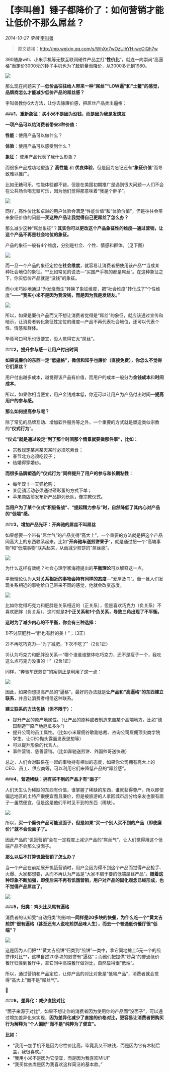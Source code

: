 # 【李叫兽】锤子都降价了：如何营销才能让低价不那么屌丝？
*2014-10-27* *李靖* [李叫兽](https://mp.weixin.qq.com/s?__biz=MzA5NTMxOTczOA==&mid=200983124&idx=1&sn=2d5992eba30fb5278ef2430414fe4cdb&scene=21&key=1a602d525bf2cc7a223918e541043c5ec2e05caabb4aad4e291c2360175222be809473dcf53bccc707cb31153c7407de763d06dd6798f95d1192b535098d16faf68904da0e36b9faea19b6ce3d9d9c55&ascene=7&uin=MTc4OTM3ODkzOA%3D%3D&devicetype=Windows+7&version=6203005d&pass_ticket=V5w3mkkLQcmNI8VtqJK0C1erJipHSMkFDXxkSrQt9dQbXsQ8haTP3Q1NJmbFLNhV&winzoom=1##)

> 原文链接：http://mp.weixin.qq.com/s/WhXn7wOzUihYH-wcOlQh7w

360随身wifi、小米手机等无数互联网硬件产品主打“**性价比**”，就连一向崇尚“高逼格”而定价3000元的锤子手机也为了赶销量而降价，从3000多元到1980。


![](./_image/2017-02-12-23-50-47.jpg)


那么现在问题来了—**低价品往往给人带来一种“屌丝”“LOW逼”和“土鳖”的感觉，品牌商怎么才能减少低价产品的屌丝感？**

李叫兽教你6大方法，让你去除廉价感，把屌丝产品卖出逼格：

###**1，重新象征：买小米不是因为没钱，而是因为我是发烧友**

**一项产品可以给消费者带来3种价值：**

**性能**：使用产品可以做什么？

**体验**：使用产品可以感受到什么？

**象征：** 使用产品代表了我什么形象？

而很多产品成功地塑造了 **高性能** 和 **优良体验**，但是因为忘记还有“**象征价值**”而导致难以推广。

比如无糖可乐，性能体验都不错，但是在美国初期推广是遇到很大问题—人们不会在公共场合喝无糖可乐，因为他们觉得那意味着“我是个胖子”。


![](./_image/2017-02-12-23-50-57.jpg)


同样，高性价比和卓越的用户体验会满足“性能价值”和“体验价值”，但是往往会带来象征价值的问题—**买这种产品让我觉得自己更屌丝了怎么办？**

那么减少这种“屌丝象征”？**其实你可以更改这个产品象征性的维度—通过营销，让这个产品不再是社会地位的象征。**

产品的象征一般有4个维度，分别是社会、个性、情感和群体。（见下图）


![](./_image/2017-02-12-23-51-05.jpg)


而一旦一个产品的象征定位在**社会维度**，就容易让消费者把使用该产品**当成某种社会地位的象征。**比如常见的说法—“买国产手机的都是屌丝”。在这种象征之下，你买低价产品就是“没钱”的象征。

而小米巧妙地通过“为发烧而生”转换了象征维度，把“社会维度”转化成了“个性维度”——**“我买小米不是因为我没钱，而是因为我是发烧友。”**


![](./_image/2017-02-12-23-51-15.jpg)


所以，如果是廉价产品而又不想让消费者觉得是“屌丝”的象征，就应该通过宣传和暗示，让消费者转化象征性定位的维度—产品不再代表社会地位，还可以代表个性、情感和群体。

毕竟可口可乐也很便宜，没人觉得它太“屌丝”。

###**2，提升参与感—让用户付出时间**



**如果说廉价的东西一定“低逼格”，微信和知乎也廉价（直接免费），你怎么不觉得它们屌丝？**

用户付出越多成本，越觉得该产品有价值，而用户的成本一般分为**金钱成本**和**时间成本**。

所以，如果你相当便宜，用户金钱成本低，你还可以让用户为产品付出时间—**提高用户的参与感。**

**那么如何提高参与呢？**

除了常见的品牌互动、增加软件服务等之外，一个重要的方式就是塑造类似宗教的“**仪式行为**”。

**“仪式”就是通过设定“到了那个时间那个情景就要做那件事”，比如：**

- 宗教规定某月某天某时必须吃素食；
- 春节北方必须吃饺子；
- 结婚得穿婚纱。

**而很多品牌塑造的“仪式行为”同样提升了用户的参与和长期粘性：**

- 每年双十一天猫抢购；
- 某促销活动必须通过砸彩蛋的方式下单；
- 苹果商店前发布新产品排列长队，像宗教仪式。

**当用户为了某个仪式“积极备战”、“提起精力参与”时，自然降低了其内心对产品的“低端”感。**

###**3，增加产品光环：开奔驰的屌丝不叫屌丝**

如果想要一个带有“屌丝气”的产品变得“高大上”，一个重要的方法就是把这个产品同高大上的东西联系起来。比如“**开奔驰车送煎饼果子**”，就是通过把一个“高端事物”和“低端事物”联系起来，从而减少煎饼的“屌丝感”。


![](./_image/2017-02-12-23-51-35.jpg)


为什么这样有效呢？社会心理学家海德提出的**平衡理论**可以解释这一点。

平衡理论认为**人对关系相近的事物会持有同样的态度**—“爱屋及乌”。而一旦人们发现关系相近的事物给自己带来不同的感觉，他就会改变态度。


![](./_image/2017-02-12-23-51-47.jpg)

比如你觉得巧克力和肥胖是关系相近的（正关系），但是喜欢巧克力（负关系）不喜欢肥胖（负关系），这时就是**2个正关系和1个负关系，导致三角出现了不平衡。**

**这时为了减少内心的不平衡，你会有三种选择：**

1)不讨厌肥胖—“胖也有胖的美！”；（3正）

2)不再吃巧克力—“为了减肥，下次不吃了”（2负1正）

3)认为巧克力和肥胖没关系—“哪个谁谁谁整体吃巧克力，还不是瘦子一个，我吃这么点巧克力没事的！”（2负1正）

同样，“奔驰车送煎饼”的案例正是利用了这一点：


![](./_image/2017-02-12-23-52-02.jpg)

因此，如果你想提高产品的“逼格”，最好的办法就是**让产品和“高逼格”的东西建立联系**，并且让消费者相信这种联系。

**建立联系的方法包括（但不限于）：**

- 提升产品的原产地属性。（让产品的原料或者制造来自某个高端地方，比如“德国制造”“原产地厄瓜多尔”）
- 提升公司的员工属性。（比如小米雇佣谷歌副总裁、咨询公司雇佣顶尖商学院学生、让CEO抛头露面发表思想等）
- 可以提升形象的代言人。
- 事件营销、慈善营销。（比如奔驰送煎饼、外国帅哥送快递）

总之，人们会对联系在一起的事物持有相似的态度，如果你公司拥有高大上的CEO、员工、供应商等，可以利用它们来降低产品的“屌丝感”。

###**4，营造稀缺：拥有买不到的产品才有“面子”**

人们天生认为稀缺的东西有价值，谁掌握了稀缺的东西，谁就获得尊严。所以即使偏远地区的土特产很便宜而且廉价，但是被旅游的人拿回城市后分给亲友也很有面子—虽然便宜，但是这是他们平时见不到的东西（稀缺）。


![](./_image/2017-02-12-23-52-15.jpg)

所以，**买一个廉价产品可能没面子，但是如果“买一个别人买不到的产品（即使廉价）”就不会没面子了。**

因此产品的“饥饿营销”会在一定程度上减少产品的“屌丝气”，让人们觉得用这个低端产品不会那么没面子。

**那么以后不打算饥饿营销了怎么办？**

当一个产品在前期展开饥饿营销时，用户会因为得不到这个产品而觉得产品抢手、火爆、大家都想要，从而不再认为产品是“大家不屑于要的低端屌丝产品”。**随着这种印象不断加强，即使后来不再有饥饿营销，用户对产品的固化观念已经形成，也不觉得产品屌丝了。**


![](./_image/2017-02-12-23-52-25.jpg)


###**5，归类：鸡头比凤尾有逼格**

消费者的认知受“自动归类”的影响—**同样是20多块的快餐，为什么吃一个“黄太吉煎饼”很有逼格（甚至还有人说吃煎饼品味人生），而去一个普通低价餐厅很“低端”？**


![](./_image/2017-02-12-23-52-34.jpg)


这是因为人们把**“黄太吉煎饼”归类到“煎饼”一类中，拿它同地摊上5元一个的煎饼作对比**，这样自然20多块的煎饼有“逼格”；而他们把提供“炒菜”的普通低价餐厅归类到餐厅中，拿它同中高端餐厅做对比，自然显得很“低端”。

所以，通过营销和产品定位，让你产品的对比对象是“低端产品”，消费者就会觉得“高大上”而不是“屌丝气”。



###**6，差异化：减少直接对比**

“面子来源于对比”，如果不想让你的消费者因为使用你的产品而“没面子”，可以通过增加差异化来实现，**因为差异化减少了直接的价格对比，更容易让消费者把购买行为解释为“个人偏好”而不是“纯粹为了便宜”。**

**比如：**

- “我用一加手机不是因为它性价比高，毕竟我又不缺钱，而是因为它有木制后盖，我很喜欢。”
- “我用小米不是因为它便宜，而是因为我喜欢MIUI”
- “我买优衣库是因为我喜欢这样简洁的基本款。”
